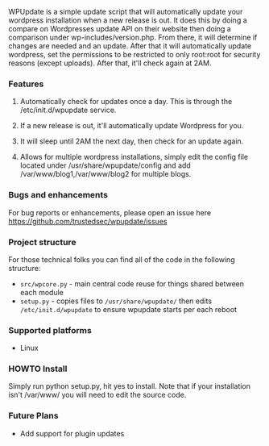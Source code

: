 WPUpdate is a simple update script that will automatically update your wordpress installation when a new release is out.  It does this by doing a compare on Wordpresses update API on their website then doing a comparison under wp-includes/version.php. From there, it will determine if changes are needed and an update. After that it will automatically update wordpress, set the permissions to be restricted to only root:root for security reasons (except uploads). After that, it'll check again at 2AM.

### Features

1. Automatically check for updates once a day. This is through the /etc/init.d/wpupdate service.

2. If a new release is out, it'll automatically update Wordpress for you.

3. It will sleep until 2AM the next day, then check for an update again.

4. Allows for multiple wordpress installations, simply edit the config file located under /usr/share/wpupdate/config and add /var/www/blog1,/var/www/blog2 for multiple blogs.

### Bugs and enhancements

For bug reports or enhancements, please open an issue here https://github.com/trustedsec/wpupdate/issues

### Project structure

For those technical folks you can find all of the code in the following structure:

- ```src/wpcore.py``` - main central code reuse for things shared between each module
- ```setup.py``` - copies files to ```/usr/share/wpupdate/``` then edits ```/etc/init.d/wpupdate``` to ensure wpupdate starts per each reboot

### Supported platforms

- Linux

### HOWTO Install

Simply run python setup.py, hit yes to install. Note that if your installation isn't /var/www/ you will need to edit the source code.

### Future Plans

- Add support for plugin updates
